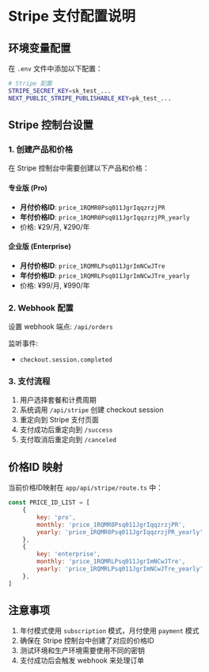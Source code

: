 # Stripe 支付配置说明

## 环境变量配置

在 `.env` 文件中添加以下配置：

```bash
# Stripe 配置
STRIPE_SECRET_KEY=sk_test_...
NEXT_PUBLIC_STRIPE_PUBLISHABLE_KEY=pk_test_...
```

## Stripe 控制台设置

### 1. 创建产品和价格

在 Stripe 控制台中需要创建以下产品和价格：

#### 专业版 (Pro)
- **月付价格ID**: `price_1RQMR0Psq011JgrIqqzrzjPR`
- **年付价格ID**: `price_1RQMR0Psq011JgrIqqzrzjPR_yearly`
- 价格: ¥29/月, ¥290/年

#### 企业版 (Enterprise)  
- **月付价格ID**: `price_1RQMRLPsq011JgrImNCwJTre`
- **年付价格ID**: `price_1RQMRLPsq011JgrImNCwJTre_yearly`
- 价格: ¥99/月, ¥990/年

### 2. Webhook 配置

设置 webhook 端点: `/api/orders`

监听事件:
- `checkout.session.completed`

### 3. 支付流程

1. 用户选择套餐和计费周期
2. 系统调用 `/api/stripe` 创建 checkout session
3. 重定向到 Stripe 支付页面
4. 支付成功后重定向到 `/success`
5. 支付取消后重定向到 `/canceled`

## 价格ID 映射

当前价格ID映射在 `app/api/stripe/route.ts` 中：

```javascript
const PRICE_ID_LIST = [
    { 
        key: 'pro', 
        monthly: 'price_1RQMR0Psq011JgrIqqzrzjPR',
        yearly: 'price_1RQMR0Psq011JgrIqqzrzjPR_yearly'
    },
    { 
        key: 'enterprise', 
        monthly: 'price_1RQMRLPsq011JgrImNCwJTre',
        yearly: 'price_1RQMRLPsq011JgrImNCwJTre_yearly'
    },
]
```

## 注意事项

1. 年付模式使用 `subscription` 模式，月付使用 `payment` 模式
2. 确保在 Stripe 控制台中创建了对应的价格ID
3. 测试环境和生产环境需要使用不同的密钥
4. 支付成功后会触发 webhook 来处理订单 